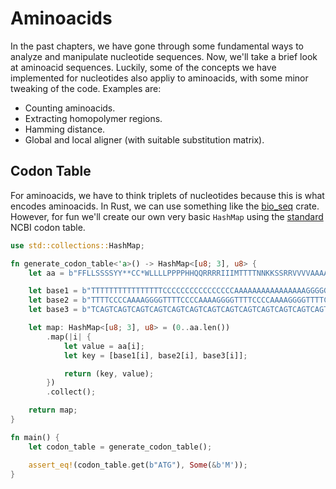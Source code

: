 # Aminoacids
In the past chapters, we have gone through some fundamental ways to analyze and manipulate nucleotide sequences. Now, we'll take a brief look at aminoacid sequences. Luckily, some of the concepts we have implemented for nucleotides also appliy to aminoacids, with some minor tweaking of the code. Examples are:
- Counting aminoacids.
- Extracting homopolymer regions.
- Hamming distance.
- Global and local aligner (with suitable substitution matrix).

## Codon Table
For aminoacids, we have to think triplets of nucleotides because this is what encodes aminoacids. In Rust, we can use something like the [bio_seq](https://docs.rs/bio-seq/latest/bio_seq/translation/index.html) crate. However, for fun we'll create our own very basic `HashMap` using the [standard](https://www.ncbi.nlm.nih.gov/Taxonomy/Utils/wprintgc.cgi#SG1.) NCBI codon table.

```rust
use std::collections::HashMap;

fn generate_codon_table<'a>() -> HashMap<[u8; 3], u8> {
    let aa = b"FFLLSSSSYY**CC*WLLLLPPPPHHQQRRRRIIIMTTTTNNKKSSRRVVVVAAAADDEEGGGG";

    let base1 = b"TTTTTTTTTTTTTTTTCCCCCCCCCCCCCCCCAAAAAAAAAAAAAAAAGGGGGGGGGGGGGGGG";
    let base2 = b"TTTTCCCCAAAAGGGGTTTTCCCCAAAAGGGGTTTTCCCCAAAAGGGGTTTTCCCCAAAAGGGG";
    let base3 = b"TCAGTCAGTCAGTCAGTCAGTCAGTCAGTCAGTCAGTCAGTCAGTCAGTCAGTCAGTCAGTCAG";

    let map: HashMap<[u8; 3], u8> = (0..aa.len())
        .map(|i| {
            let value = aa[i];
            let key = [base1[i], base2[i], base3[i]];

            return (key, value);
        })
        .collect();

    return map;
}

fn main() {
    let codon_table = generate_codon_table();

    assert_eq!(codon_table.get(b"ATG"), Some(&b'M'));
}
```
